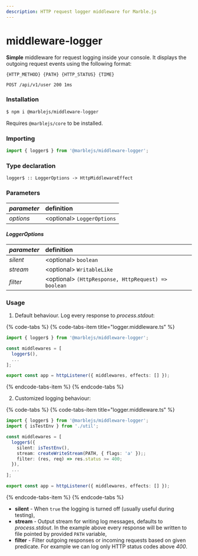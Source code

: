 ```yaml
---
description: HTTP request logger middleware for Marble.js
---
```


# middleware-logger

**Simple** middleware for request logging inside your console. It displays the outgoing request events using the following format:

```text
{HTTP_METHOD} {PATH} {HTTP_STATUS} {TIME}
```

```text
POST /api/v1/user 200 1ms
```

### Installation

```bash
$ npm i @marblejs/middleware-logger
```

Requires `@marblejs/core` to be installed.

### Importing

```typescript
import { logger$ } from '@marblejs/middleware-logger';
```

### Type declaration

```text
logger$ :: LoggerOptions -> HttpMiddlewareEffect
```

### **Parameters**

| _parameter_ | definition |
| :--- | :--- |
| _options_ | &lt;optional&gt; `LoggerOptions` |

#### _**LoggerOptions**_

| _parameter_ | definition |
| :--- | :--- |
| _silent_ | &lt;optional&gt; `boolean` |
| _stream_ | &lt;optional&gt; `WritableLike` |
| _filter_ | &lt;optional&gt; `(HttpResponse, HttpRequest) => boolean` |

### Usage

1. Default behaviour. Log every response to _process_._stdout_:

{% code-tabs %}
{% code-tabs-item title="logger.middleware.ts" %}
```typescript
import { logger$ } from '@marblejs/middleware-logger';

const middlewares = [
  logger$(),
  ...
];

export const app = httpListener({ middlewares, effects: [] });
```
{% endcode-tabs-item %}
{% endcode-tabs %}

2. Customized logging behaviour:

{% code-tabs %}
{% code-tabs-item title="logger.middleware.ts" %}
```typescript
import { logger$ } from '@marblejs/middleware-logger';
import { isTestEnv } from './util';

const middlewares = [
  logger$({
    silent: isTestEnv(),
    stream: createWriteStream(PATH, { flags: 'a' });;
    filter: (res, req) => res.status >= 400;
  }),
  ...
];

export const app = httpListener({ middlewares, effects: [] });
```
{% endcode-tabs-item %}
{% endcode-tabs %}

* **silent** - When `true` the logging is turned off \(usually useful during testing\),
* **stream** - Output stream for writing log messages, defaults to _process.stdout_. In the example above every response will be written to file pointed by provided `PATH` variable,
* **filter** - Filter outgoing responses or incoming requests based on given predicate. For example we can log only HTTP status codes above _400_.

